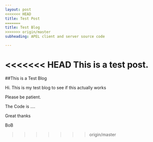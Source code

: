 ```yaml
---
layout: post
<<<<<<< HEAD
title: Test Post
=======
title: Test Blog
>>>>>>> origin/master
subheading: APEL client and server source code

---
```


<<<<<<< HEAD
This is a test post.
=======
##This is a Test Blog

Hi. This is my test blog to see if this actually works

Please be patient.

The Code is ....

Great thanks

BoB
>>>>>>> origin/master
